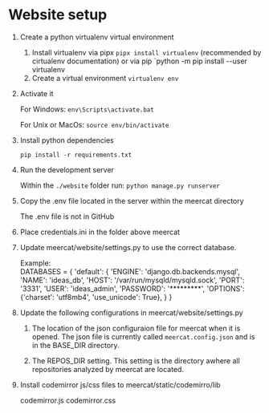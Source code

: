 # Website setup

1. Create a python virtualenv virtual environment
	1. Install virtualenv via pipx `pipx install virtualenv` (recommended by cirtualenv documentation) or via pip `python -m pip install --user virtualenv
	2. Create a virtual environment `virtualenv env`

2. Activate it

    For Windows: `env\Scripts\activate.bat`

    For Unix or MacOs: `source env/bin/activate`

3. Install python dependencies

    `pip install -r requirements.txt`

4. Run the development server

    Within the `./website` folder run: `python manage.py runserver`

5. Copy the .env file located in the server within the meercat directory

    The .env file is not in GitHub

6. Place credentials.ini in the folder above meercat

7. Update meercat/website/settings.py to use the correct database.
   
	Example:   
		DATABASES = {
		    'default': {
		        'ENGINE': 'django.db.backends.mysql',
		        'NAME': 'ideas_db',
		        'HOST': '/var/run/mysqld/mysqld.sock',
		        'PORT': '3331',
		        'USER': 'ideas_admin',
		        'PASSWORD': '*********',
		        'OPTIONS': {'charset': 'utf8mb4',
		                    'use_unicode': True},
		    }
		}

8. Update the following configurations in meercat/website/settings.py
	1. The location of the json configuraion file for meercat when it is opened. The json file is currently called `meercat.config.json` and is in the BASE_DIR directory.

	2. The REPOS_DIR setting. This setting is the directory awhere all repositories analyzed by meercat are located.

9. Install codemirror js/css files to meercat/static/codemirro/lib

	codemirror.js
	codemirror.css


